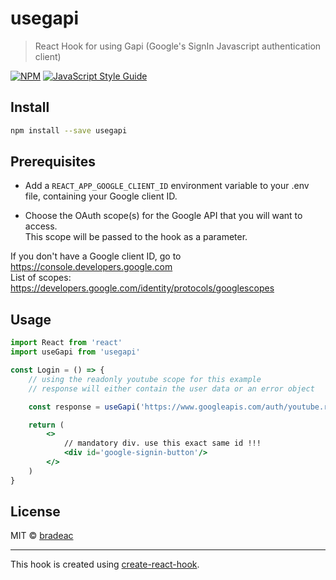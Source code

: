 # usegapi

> React Hook for using Gapi (Google&#x27;s SignIn Javascript authentication client)

[![NPM](https://img.shields.io/npm/v/usegapi.svg)](https://www.npmjs.com/package/usegapi) [![JavaScript Style Guide](https://img.shields.io/badge/code_style-standard-brightgreen.svg)](https://standardjs.com)

## Install

```bash
npm install --save usegapi
```

## Prerequisites
- Add a `REACT_APP_GOOGLE_CLIENT_ID` environment variable to your .env file,
containing your Google client ID.  

- Choose the OAuth scope(s) for the Google API that you will want to access.  
This scope will be passed to the hook as a parameter.

If you don't have a Google client ID, go to https://console.developers.google.com  
List of scopes: https://developers.google.com/identity/protocols/googlescopes  

## Usage

```jsx
import React from 'react'
import useGapi from 'usegapi'

const Login = () => {
    // using the readonly youtube scope for this example
    // response will either contain the user data or an error object

    const response = useGapi('https://www.googleapis.com/auth/youtube.readonly')

    return (
        <>
            // mandatory div. use this exact same id !!!
            <div id='google-signin-button'/>
        </>
    )
}
```

## License

MIT © [bradeac](https://github.com/bradeac)

---

This hook is created using [create-react-hook](https://github.com/hermanya/create-react-hook).
